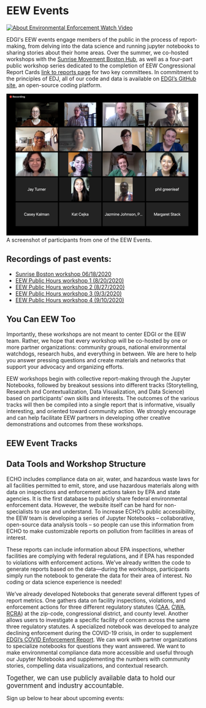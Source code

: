 <!--This is the main content file to edit for this page. It is embedded in src/pages/events.js. The page title comes from the .json in this same folder.-->

<!--The text at the top of this page is pulled from `events-snippet.md` in this folder-->
# EEW Events
[![About Environmental Enforcement Watch Video](http://img.youtube.com/vi/k-OjWt5lBRQ/0.jpg)](http://www.youtube.com/watch?v=k-OjWt5lBRQ "About Environmental Enforcement Watch")

EDGI's EEW events engage members of the public in the process of report-making, from delving into the data science and running jupyter notebooks to sharing stories about their home areas. Over the summer, we co-hosted workshops with the [Sunrise Movement Boston Hub](https://www.sunrisemovement.org/hubs/), as well as a four-part public workshop series dedicated to the completion of EEW Congressional Report Cards [link to reports page](https://edgi-govdata-archiving.github.io/EEW-Website/reports "Link to Reports Page") for two key committees. In commitment to the principles of EDJ, all of our code and data is available on [EDGI’s GitHub site](https://github.com/edgi-govdata-archiving "Link to EDGI's Github"), an open-source coding platform. 

![A screen shot of participants in one of the EEW events](./eew-public-workshop.png)
A screenshot of participants from one of the EEW Events.

## Recordings of past events:
- [Sunrise Boston workshop 06/18/2020](https://www.youtube.com/watch?v=rCs35rmDo9c&list=PLtsP3g9LafVv78TIa42xr591-4CfKMYQO&index=46&t=1678s)
- [EEW Public Hours workshop 1 (8/20/2020)](https://www.youtube.com/watch?v=Gp1aDeXMays&list=PLtsP3g9LafVv78TIa42xr591-4CfKMYQO&index=28)
- [EEW Public Hours workshop 2 (8/27/2020)](https://www.youtube.com/watch?v=rZrxGRBdJVA&list=PLtsP3g9LafVv78TIa42xr591-4CfKMYQO&index=22&t=4s)
- [EEW Public Hours workshop 3 (9/3/2020)]()
- [EEW Public Hours workshop 4 (9/10/2020)](https://www.youtube.com/watch?v=dUV3NweSWTs&list=PLtsP3g9LafVv78TIa42xr591-4CfKMYQO&index=18)


## You Can EEW Too
Importantly, these workshops are not meant to center EDGI or the EEW team. Rather, we hope that every workshop will be co-hosted by one or more partner organizations: community groups, national environmental watchdogs, research hubs, and everything in between. We are here to help you answer pressing questions and create materials and networks that support your advocacy and organizing efforts.

EEW workshops begin with collective report-making through the Jupyter Notebooks, followed by breakout sessions into different tracks (Storytelling, Research and Contextualization, Data Visualization, and Data Science) based on participants’ own skills and interests. The outcomes of the various tracks will then be compiled into a single report that is informative, visually interesting, and oriented toward community action. We strongly encourage and can help facilitate EEW partners in developing other creative demonstrations and outcomes from these workshops.

## EEW Event Tracks

## Data Tools and Workshop Structure

ECHO includes compliance data on air, water, and hazardous waste laws for all facilities permitted to emit, store, and use hazardous materials along with data on inspections and enforcement actions taken by EPA and state agencies. It is the first database to publicly share federal environmental enforcement data. However, the website itself can be hard for non-specialists to use and understand. To increase ECHO’s public accessibility, the EEW team is developing a series of Jupyter Notebooks – collaborative, open-source data analysis tools – so people can use this information from ECHO to make customizable reports on pollution from facilities in areas of interest.

These reports can include information about EPA inspections, whether facilities are complying with federal regulations, and if EPA has responded to violations with enforcement actions. We’ve already written the code to generate reports based on the data—during the workshops, participants simply run the notebook to generate the data for their area of interest. No coding or data science experience is needed!

We’ve already developed Notebooks that generate several different types of report metrics. One gathers data on facility inspections, violations, and enforcement actions for three different regulatory statutes ([CAA](https://www.epa.gov/laws-regulations/summary-clean-air-act), [CWA](https://www.epa.gov/laws-regulations/summary-clean-water-act), [RCRA](https://www.epa.gov/laws-regulations/summary-resource-conservation-and-recovery-act)) at the zip-code, congressional district, and county level. Another allows users to investigate a specific facility of concern across the same three regulatory statutes. A specialized notebook was developed to analyze declining enforcement during the COVID-19 crisis, in order to supplement [EDGI’s COVID Enforcement Report](https://envirodatagov.org/more-permission-to-pollute-the-decline-of-epa-enforcement-and-industry-compliance-during-covid/). We can work with partner organizations to specialize notebooks for questions they want answered. We want to make environmental compliance data more accessible and useful through our Jupyter Notebooks and supplementing the numbers with community stories, compelling data visualizations, and contextual research.
 

<big>Together, we can use publicly available data to hold our government and industry accountable.</big>

Sign up below to hear about upcoming events:



